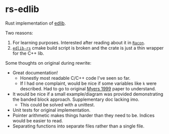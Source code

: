 # rs-edlib
Rust implementation of [edlib](https://github.com/Martinsos/edlib/tree/master).

Two reasons:
1. For learning purposes. Interested after reading about it in [`Racon`](https://genome.cshlp.org/content/27/5/737.full.pdf).
2. [`edlib-rs`](https://github.com/jean-pierreBoth/edlib-rs/tree/master) cmake build script is broken and the crate is just a thin wrapper for the C++ lib.

Some thoughts on original during rewrite:
* Great documentation!
    * Honestly most readable C/C++ code I've seen so far.
    * If I had one complaint, would be nice if some variables like `k` were described. Had to go to original [Myers 1999](https://dl.acm.org/doi/pdf/10.1145/316542.316550) paper to understand.
* It would be nice if a small example/diagram was provided demonstrating the banded block approach. Supplementary doc lacking imo.
    * This could be solved with a unittest.
* Unit tests for original implementation.
* Pointer arithmetic makes things harder than they need to be. Indices would be easier to read.
* Separating functions into separate files rather than a single file.
